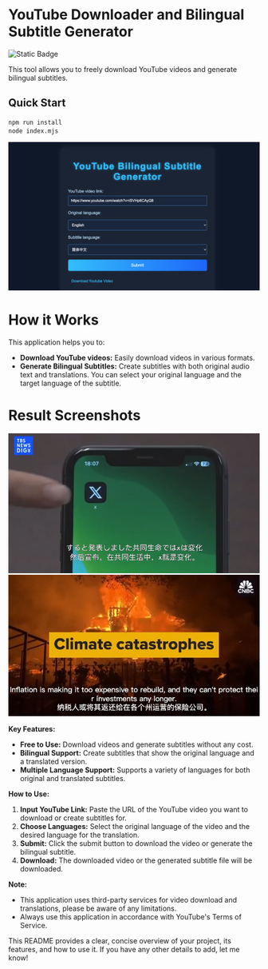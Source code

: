 # YouTube Downloader and Bilingual Subtitle Generator

![Static Badge](https://img.shields.io/badge/22.0%2B-x?style=flat&logo=Node.js&logoColor=green&label=Node.js&color=green)

This tool allows you to freely download YouTube videos and generate bilingual subtitles.

## Quick Start

```bash
npm run install
node index.mjs
```

<div align="center">
<img src="./public/screenshot-3.png" width="600"/>
</div>


# How it Works
This application helps you to:
* **Download YouTube videos:** Easily download videos in various formats.
* **Generate Bilingual Subtitles:** Create subtitles with both original audio text and translations. You can select your original language and the target language of the subtitle.

# Result Screenshots

<div align="center">
<img src="./public/screenshot-1.png" width="600"/>
<img src="./public/screenshot-2.png" width="600"/>
</div>

**Key Features:**
*   **Free to Use:** Download videos and generate subtitles without any cost.
*   **Bilingual Support:** Create subtitles that show the original language and a translated version.
*   **Multiple Language Support:** Supports a variety of languages for both original and translated subtitles.

**How to Use:**

1.  **Input YouTube Link:** Paste the URL of the YouTube video you want to download or create subtitles for.
2.  **Choose Languages:** Select the original language of the video and the desired language for the translation.
3.  **Submit:** Click the submit button to download the video or generate the bilingual subtitle.
4.   **Download:** The downloaded video or the generated subtitle file will be downloaded.

**Note:**

*   This application uses third-party services for video download and translations, please be aware of any limitations.
*   Always use this application in accordance with YouTube's Terms of Service.

This README provides a clear, concise overview of your project, its features, and how to use it. If you have any other details to add, let me know!
